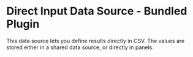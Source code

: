 # Direct Input Data Source - Bundled Plugin

This data source lets you define results directly in CSV. The values are stored either in a shared data source, or directly in panels.
